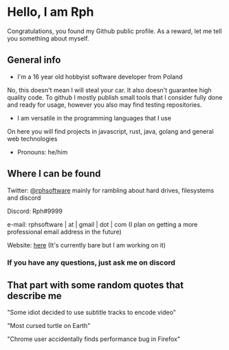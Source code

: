 # Hello, I am Rph

Congratulations, you found my Github public profile. As a reward, let me tell you something about myself.

## General info

* I'm a 16 year old hobbyist software developer from Poland

No, this doesn't mean I will steal your car. It also doesn't guarantee high quality code. To github I mostly publish small tools that I consider fully done and ready for usage, however you also may find testing repositories.

* I am versatile in the programming languages that I use

On here you will find projects in javascript, rust, java, golang and general web technologies

* Pronouns: he/him

## Where I can be found

Twitter: [@rphsoftware](https://twitter.com/rphsoftware) mainly for rambling about hard drives, filesystems and discord

Discord: Rph#9999

e-mail: rphsoftware | at | gmail | dot | com (I plan on getting a more professional email address in the future)

Website: [here](https://rph.space) (It's currently bare but I am working on it)

### If you have any questions, just ask me on discord

## That part with some random quotes that describe me

"Some idiot decided to use subtitle tracks to encode video"

"Most cursed turtle on Earth"

"Chrome user accidentally finds performance bug in Firefox"
